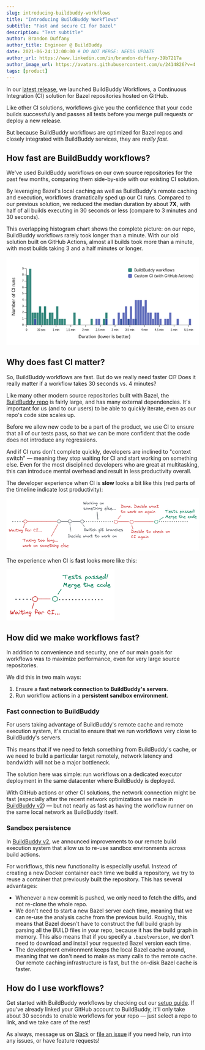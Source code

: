```yaml
---
slug: introducing-buildbuddy-workflows
title: "Introducing BuildBuddy Workflows"
subtitle: "Fast and secure CI for Bazel"
description: "Test subtitle"
author: Brandon Duffany
author_title: Engineer @ BuildBuddy
date: 2021-06-24:12:00:00 # DO NOT MERGE: NEEDS UPDATE
author_url: https://www.linkedin.com/in/brandon-duffany-39b7217a
author_image_url: https://avatars.githubusercontent.com/u/2414826?v=4
tags: [product]
---
```


In our [latest release](TODO/LINK_TO_RELEASE_POST), we launched BuildBuddy
Workflows, a Continuous Integration (CI) solution for Bazel repositories
hosted on GitHub.

Like other CI solutions, workflows give you the confidence that your code
builds successfully and passes all tests before you merge pull requests or
deploy a new release.

But because BuildBuddy workflows are optimized for Bazel repos and closely
integrated with BuildBuddy services, they are _really fast_.

## How fast are BuildBuddy workflows?

We've used BuildBuddy workflows on our own source repositories for the past few
months, comparing them side-by-side with our existing CI solution.

By leveraging Bazel's local caching as well as BuildBuddy's
remote caching and execution, workflows dramatically sped up our CI runs.
Compared to our previous solution, we reduced the median duration by about
**7X**, with half of all builds executing in 30 seconds or less (compare
to 3 minutes and 30 seconds).

This overlapping histogram chart shows the complete picture: on our repo,
BuildBuddy workflows rarely took longer than a minute. With our old
solution built on GitHub Actions, almost all builds took more than a minute,
with most builds taking 3 and a half minutes or longer.

![overlapping histogram comparing BuildBuddy and GitHub actions](images/workflows.png)

## Why does fast CI matter?

So, BuildBuddy workflows are fast. But do we really need faster CI?
Does it really matter if a workflow takes 30 seconds vs. 4 minutes?

Like many other modern source repositories built with Bazel, the [BuildBuddy repo](https://github.com/buildbuddy-io/buildbuddy)
is fairly large, and has many external dependencies. It's important for us
(and to our users) to be able to quickly iterate, even as our repo's code
size scales up.

Before we allow new code to be a part of the product, we use CI to ensure that
all of our tests pass, so that we can be more confident that the code does not
introduce any regressions.

And if CI runs don't complete quickly, developers are inclined to
"context switch" &mdash; meaning they stop waiting for CI and start working
on something else. Even for the most disciplined developers who are great at multitasking, this
can introduce mental overhead and result in less productivity overall.

The developer experience when CI is **slow** looks a bit like this (red parts of the
timeline indicate lost productivity):

![](images/slow_ci.png)

The experience when CI is **fast** looks more like this:

![](images/fast_ci.png)

## How did we make workflows fast?

In addition to convenience and security, one of our main goals for workflows
was to maximize performance, even for very large source repositories.

We did this in two main ways:

1. Ensure a **fast network connection to BuildBuddy's servers**.
2. Run workflow actions in a **persistent sandbox environment**.

### Fast connection to BuildBuddy

For users taking advantage of BuildBuddy's remote cache and remote
execution system, it's crucial to ensure that we run workflows very close
to BuildBuddy's servers.

This means that if we need to fetch something from BuildBuddy's cache, or
we need to build a particular target remotely, network latency and
bandwidth will not be a major bottleneck.

The solution here was simple: run workflows on a dedicated executor
deployment in the same datacenter where BuildBuddy is deployed.

With GitHub actions or other CI solutions, the network connection might
be fast (especially after the recent network optimizations we made in
[BuildBuddy v2](introducing-buildbuddy-v2)) &mdash; but not nearly as fast
as having the workflow runner on the same local network as BuildBuddy
itself.

### Sandbox persistence

In [BuildBuddy v2](introducing-buildbuddy-v2#sandboxing), we announced
improvements to our remote build execution system that allow us to re-use
sandbox environments across build actions.

For workflows, this new functionality is especially useful. Instead of creating
a new Docker container each time we build a repository, we
try to reuse a container that previously built the repository. This has
several advantages:

- Whenever a new commit is pushed, we only need to fetch the diffs,
  and not re-clone the whole repo.
- We don't need to start a new Bazel server each time, meaning that
  we can re-use the analysis cache from the previous build. Roughly,
  this means that Bazel doesn't have to construct the full build graph by
  parsing all the BUILD files in your repo, because it has the build graph
  in memory. This also means that if you specify a `.bazelversion`, we don't
  need to download and install your requested Bazel version each time.
- The development environment keeps the local Bazel cache around, meaning
  that we don't need to make as many calls to the remote cache. Our
  remote caching infrastructure is fast, but the on-disk Bazel cache
  is faster.

## How do I use workflows?

Get started with BuildBuddy workflows by checking out our [setup guide](/docs/workflows-setup/).
If you've already linked your GitHub account to BuildBuddy, it'll only take
about 30 seconds to enable workflows for your repo &mdash; just select a repo
to link, and we take care of the rest!

As always, message us on [Slack](https://buildbuddy.slack.com) or
[file an issue](https://github.com/buildbuddy-io/buildbuddy/issues/new)
if you need help, run into any issues, or have feature requests!

